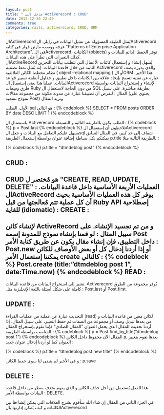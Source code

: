 ```yaml
---
layout: post
title: " مدخل إلى Activerecord : CRUD"
date: 2012-12-30 22:49
comments: true
categories: rails, activerecord, CRUD, ORM
---
```


الActiverecord يُمثل الطبقة المسؤولة عن تمثيل البيانات في رايلز. الActiverecord عرفه ووصفه  مارتن فولر في كتابه "Patterns of Enterprise Application Architecture". في الActiverecord، الكائنات (objects) توفر الحفظ الدائم للبيانات و كذلك التغيرات التي تطرأ على هذه البيانات.  
 الActiveRecord يُسهل إنشاء و إستعمال كائنات الأعمال  التي  تتطلب بيانات التخزين الثابتة من خلال قاعدة البيانات. إنه يُمثل نمط تصميم Activerecord  والذي بدوره يصف نظام مخطط الكائن العلائقية ( object-relational mapping ) أو الORM، هذا الأخير عبارة عن تقنية تسمح بإيجاد علاقة بين الكائنات   داخل تطبيق و جداول أنظمة تسيير قواعد البيانات. عمليا هذا يعني إستعمال الActiverecord لإنشاء و إستخراج البيانات بواسطة طرق وسِمات Ruby من دون الحاجة لاستعمال ال SQL بطريقة مباشرة. على سبيل المثال :
لنفرض أن تطبيقنا عبارة عن مدونة مكونة من مجموعة مقالات (يحتوي على نموذج نسميه Post) ونريد المقال 

الأول، الطلب sql هو التالي :
{% codeblock %}
SELECT *  FROM posts ORDER BY date DESC LIMIT 1
{% endcodeblock %} 

 باستعمال ال Activerecord الطلب يكون بالطريقة التالية و البسيطة :
{% codeblock %}
p = Post.last
{% endcodeblock %} 
تلاحظون أن إستعمال الActiverecord يسهل عليكم التعامل مع البيانات و جعل الsql شفاف إلى حد كبير، في المثال السابق يمكنكم بكل بساطة إضافة عنوان بواسطة إستعمال الطريقة p.title بالطريقة التالية مثلا :

{% codeblock %}
 p.title = "dtmdeblog post"
{% endcodeblock %}

CRUD :
-------------

CRUD هو مُختصر ل "CREATE, READ, UPDATE, DELETE" : العمليات الأربعة الأساسية داخل قاعدة البيانات. الActiveRecord يوفر كل هذه العمليات الأساسية بحيث أن كل عملية تتم مُعالجتها من قبل Ruby API  إصطلاحية للغاية  (idiomatic) :
CREATE : 
-----------
لإنشاء كائن ActiveRecord و من تم تجسيد الإنشاء. على سيبل المثال : لو قمنا بإنشاء نموذج للمدونة إسمه  Post داخل التطبيق، فإن إنشاء مقال يكون عن طريق كتابة الأمر : Post.new أو إذا أردنا إدخال كل 
أو بعض الأوصاف للكائن يمكننا إستعمال الأمر create كالتالي :
{% codeblock %}
Post.create \(title:”dtmdeblog post 1”, date:Time.now\)
{% endcodeblock %}
READ :
-----------
تشير إلى استخراج البيانات من قاعدة البيانات. Activerecord يُوفر مجموعة من الطرق كاملة على شكل أسئلة باللغة الإنجليزية مثل : Post.last أو Post.first.

UPDATE :
---------
التحديث عبارة عن عملية من عمليات القراءة (read) لكائن معين من قاعدة البيانات و من بعدها تبديل وصف أو مجموعة من الصفات ثم حفظ التغيير، على سبيل المثال، إذا أردنا تحديث المقال الذي يحمل العنوان "المقال الضادي" فإننا نقوم بإستخراج المقال المناسب بواسطة الطريقة : 
{% codeblock %}
p = Post.find_by_title(“dtmdeblog post 1”) 
{% endcodeblock %}
المقال الآن محفوظ داخل الكائن p. بعدها نقوم بتغيير العنوان كما لو أردنا إدخال عنوان جديد : 

{% codeblock  %}
p.title = “dtmdeblog post new title”
{% endcodeblock %}

و في الأخير لم يتبقى لنا سوى حفظ الكائن :  p.save



DELETE :
-------------
هذا الفعل يُستعمل من أجل حذف الكائن و الذي يقوم بحذف سطر من داخل قاعدة البيانات بواسطة الأمر : DELETE.

في الجزء الثاني من المقال  إن شاء الله سأقوم بشرح العلاقات التي يمكن إنشاءها بين الكائنات و كيف يُمكن  إدارتها بالActiverecord

